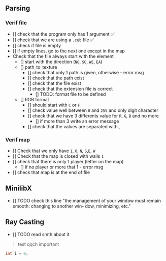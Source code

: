 ## Parsing

### Verif file
- [] check that the program only has 1 argument ✅
- [] check that we are using a `.cub` file ✅
- [] check if file is empty
- [] if empty lines, go to the next one except in the map
- Check that the file always start with the element
	- [] start with the direction (`NO`, `SO`, `WE`, `EA`)
	- [] path_to_texture
		- [] check that only 1 path is given, otherwise - error msg
		- [] check that the path exist
		- [] check that the file exist
		- [] check that the extension file is correct
			- [] TODO: format file to be defined
	- [] RGB format
		- [] should start with `C` or `F`
		- [] check value well between `0` and `255` and only digit character
		- [] check that we have 3 differents value for `R`, `G`, `B` and no more
			- [] if more than 3 write an error message
		- [] check that the values are separated with `,`		
		
	
### Verif map

- [] Check that we only have `1`, `0`, `N`, `S`,`E`, `W`
- [] Check that the map is closed with walls `1`
- [] check that there is only 1 player (letter on the map)
	- [] if no player or more that 1 - error msg
- [] check that map is at the end of file


## MinilibX

- [] TODO check this line "the management of your window must remain smooth: changing to another win-
dow, minimizing, etc."

## Ray Casting

- [] TODO read smth about it


> test qqch important

```C
int	i = 0;
```
